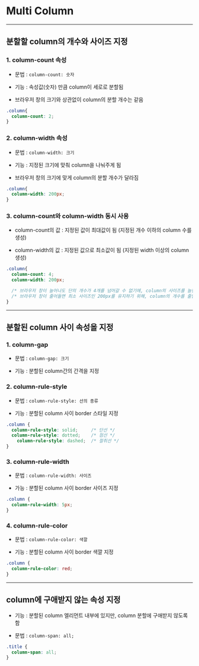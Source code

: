 # Multi Column

***

## 분할할 column의 개수와 사이즈 지정

### 1. column-count 속성
- 문법 : ```column-count: 숫자```

- 기능 : 속성값(숫자) 만큼 column이 세로로 분할됨

- 브라우저 창의 크기와 상관없이 column의 분할 개수는 같음

```css
.column{
  column-count: 2;
}
```

### 2. column-width 속성
- 문법 : ```column-width: 크기```

- 기능 : 지정된 크기에 맞춰 column을 나눠주게 됨

- 브라우저 창의 크기에 맞게 column의 분할 개수가 달라짐

```css
.column{
  column-width: 200px;
}
```

### 3. column-count와 column-width 동시 사용
- column-count의 값 : 지정된 값이 최대값이 됨 (지정된 개수 이하의 column 수를 생성)

- column-width의 값 : 지정된 값으로 최소값이 됨 (지정된 width 이상의 column 생성)

```css
.column{
  column-count: 4;
  column-width: 200px; 

  /* 브라우저 창이 늘어나도 단의 개수가 4개를 넘어갈 수 없기에, column의 사이즈를 늘림  */
  /* 브라우저 창이 줄어들면 최소 사이즈인 200px를 유지하기 위해, column의 개수를 줄임 */
}
```

***

## 분할된 column 사이 속성을 지정

### 1. column-gap
- 문법 : ```column-gap: 크기```

- 기능 : 분할된 column간의 간격을 지정

### 2. column-rule-style
- 문법 : ```column-rule-style: 선의 종류```

- 기능 : 분할된 column 사이 border 스타일 지정

```css
.column {
  column-rule-style: solid;     /* 단선 */
  column-rule-style: dotted;    /* 점선 */
    column-rule-style: dashed;  /* 절취선 */
}
```

### 3. column-rule-width
- 문법 : ```column-rule-width: 사이즈```

- 가능 : 분할된 column 사이 border 사이즈 지정
```css
.column {
  column-rule-width: 5px;
}
```

### 4. column-rule-color
- 문법 : ```column-rule-color: 색깔```

- 기능 : 분할된 column 사이 border 색깔 지정
```css
.column {
  column-rule-color: red;
}
```

***

## column에 구애받지 않는 속성 지정
- 기능 : 분할된 column 엘리먼트 내부에 있지만, column 분할에 구애받지 않도록 함

- 문법 : ```column-span: all;```

```css
.title {
  column-span: all;
}
```
